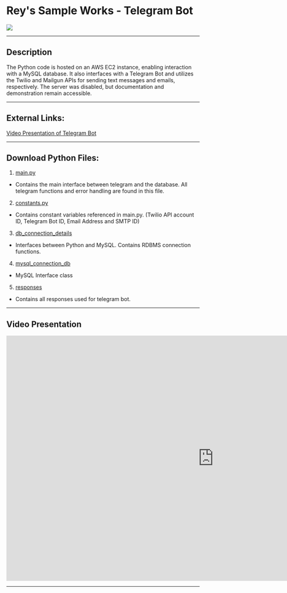 # Rey's Sample Works - Telegram Bot

<a href="https://reytorremis.github.io/rey_sample_works"><img src="https://img.shields.io/badge/HOME-GitHub-blue" /></a>

---

## Description
The Python code is hosted on an AWS EC2 instance, enabling interaction with a MySQL database. It also interfaces with a Telegram Bot and utilizes the Twilio and Mailgun APIs for sending text messages and emails, respectively. The server was disabled, but documentation and demonstration remain accessible.

---
## External Links:
[Video Presentation of Telegram Bot](https://youtu.be/oOTjHrp3N9Q?si=cSKsMoEcS6Ra8hM_)

---
## Download Python Files:
1. [main.py](main.py)
+ Contains the main interface between telegram and the database. All telegram functions and error handling are found in this file.

2. [constants.py](constants.py)
+ Contains constant variables referenced in main.py. (Twilio API account ID, Telegram Bot ID, Email Address and SMTP ID)

3. [db_connection_details](db_connection_details.py)
+ Interfaces between Python and MySQL. Contains RDBMS connection functions.

4. [mysql_connection_db](mysql_connection_db.py)
+ MySQL Interface class

5. [responses](responses.py)
+ Contains all responses used for telegram bot.

---

## Video Presentation

<iframe width="1080" height="640" src="https://www.youtube.com/embed/oOTjHrp3N9Q?si=QUy08Qm3Oh_w_7ZI" title="YouTube video player" frameborder="0" allow="accelerometer; autoplay; clipboard-write; encrypted-media; gyroscope; picture-in-picture; web-share" referrerpolicy="strict-origin-when-cross-origin" allowfullscreen></iframe>

---

